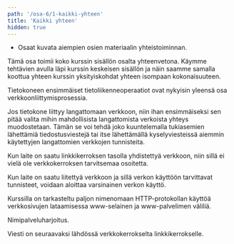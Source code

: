 ```yaml
---
path: '/osa-6/1-kaikki-yhteen'
title: 'Kaikki yhteen'
hidden: true
---
```


<text-box variant='learningObjectives' name='Oppimistavoitteet'>

- Osaat kuvata aiempien osien materiaalin yhteistoiminnan.

</text-box>

Tämä osa toimii koko kurssin sisällön osalta yhteenvetona. Käymme tehtävien avulla läpi kurssin keskeisen sisällön ja näin saamme samalla koottua yhteen kurssin yksityiskohdat yhteen isompaan kokonaisuuteen.



Tietokoneen ensimmäiset tietoliikenneoperaatiot ovat nykyisin yleensä osa verkkoonliittymisprosessia.

Jos tietokone liittyy langattomaan verkkoon, niin ihan ensimmäiseksi sen pitää valita mihin mahdollisista langattomista verkoista yhteys muodostetaan. Tämän se voi tehdä joko kuuntelemalla tukiasemien lähettämiä tiedostusviestejä tai itse lähettämällä kyselyviesteissä aiemmin käytettyjen langattomien verkkojen tunnisteita.

Kun laite on saatu linkkikerroksen tasolla yhdistettyä verkkoon, niin sillä ei vielä ole verkkokerroksen tarvitsemaa osoitetta.

<quiz id='eaa8715e-528f-42dc-882d-61abcee36827'></quiz>

<quiz id='e83d971b-2a8d-5a32-b202-f0380377a717'></quiz>


Kun laite on saatu liitettyä verkkoon ja sillä verkon käyttöön tarvittavat tunnisteet, voidaan aloittaa varsinainen verkon käyttö.

Kurssilla on tarkasteltu paljon nimenomaan HTTP-protokollan käyttöä verkkosivujen lataamisessa www-selainen ja www-palvelimen väliliä.


Nimipalveluharjoitus.

<quiz id='0885f003-bcfb-52d4-b16e-60ee73afa746'></quiz>



Viesti on seuraavaksi lähdössä verkkokerrokselta linkkikerrokselle.
<quiz id='4386612f-cf77-5d64-9027-18d706f063bd'></quiz>


